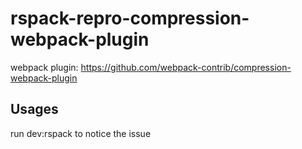 # rspack-repro-compression-webpack-plugin

webpack plugin: https://github.com/webpack-contrib/compression-webpack-plugin

## Usages

run dev:rspack to notice the issue
